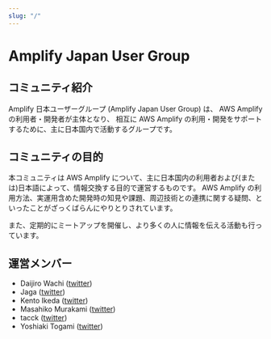 ```yaml
---
slug: "/"
---
```


# Amplify Japan User Group

## コミュニティ紹介

Amplify 日本ユーザーグループ (Amplify Japan User Group) は、 AWS Amplify の利用者・開発者が主体となり、
相互に AWS Amplify の利用・開発をサポートするために、主に日本国内で活動するグループです。


## コミュニティの目的

本コミュニティは AWS Amplify について、主に日本国内の利用者および(または)日本語によって、情報交換する目的で運営するものです。
AWS Amplify の利用方法、実運用含めた開発時の知見や課題、周辺技術との連携に関する疑問、といったことがざっくばらんにやりとりされています。

また、定期的にミートアップを開催し、より多くの人に情報を伝える活動も行っています。

## 運営メンバー

* Daijiro Wachi ([twitter](https://twitter.com/watilde))
* Jaga ([twitter](https://twitter.com/jagaimogmog))
* Kento Ikeda ([twitter](https://twitter.com/ikenyal))
* Masahiko Murakami ([twitter](https://twitter.com/fossamagna))
* tacck ([twitter](https://twitter.com/tacck))
* Yoshiaki Togami ([twitter](https://twitter.com/togami2864))
